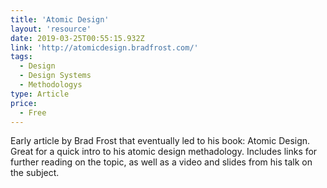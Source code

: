 ```yaml
---
title: 'Atomic Design'
layout: 'resource'
date: 2019-03-25T00:55:15.932Z
link: 'http://atomicdesign.bradfrost.com/'
tags:
  - Design
  - Design Systems
  - Methodologys
type: Article
price:
  - Free
---
```

Early article by Brad Frost that eventually led to his book: Atomic Design. Great for a quick intro to his atomic design methadology. Includes links for further reading on the topic, as well as a video and slides from his talk on the subject.
